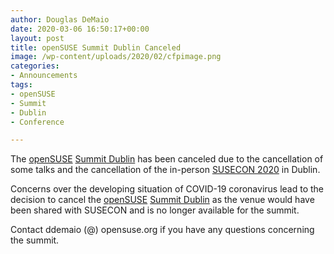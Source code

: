 ```yaml
---
author: Douglas DeMaio
date: 2020-03-06 16:50:17+00:00
layout: post
title: openSUSE Summit Dublin Canceled
image: /wp-content/uploads/2020/02/cfpimage.png
categories:
- Announcements
tags:
- openSUSE
- Summit
- Dublin
- Conference

---
```


The [openSUSE](https://www.opensuse.org/) [Summit Dublin](https://events.opensuse.org/conferences/Dublin) has been canceled due to the cancellation of some talks and the cancellation of the in-person [SUSECON 2020](https://www.susecon.com/) in Dublin. 

Concerns over the developing situation of COVID-19 coronavirus lead to the decision to cancel the [openSUSE](https://www.opensuse.org/) [Summit Dublin](https://events.opensuse.org/conferences/Dublin) as the venue would have been shared with SUSECON and is no longer available for the summit.

Contact ddemaio (@) opensuse.org if you have any questions concerning the summit.
